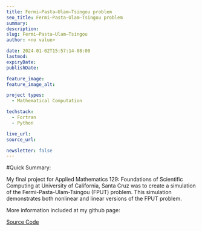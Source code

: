 ```yaml
---
title: Fermi–Pasta–Ulam–Tsingou problem
seo_title: Fermi–Pasta–Ulam–Tsingou problem
summary: 
description: 
slug: Fermi–Pasta–Ulam–Tsingou
author: <no value>

date: 2024-01-02T15:57:14-08:00
lastmod: 
expiryDate: 
publishDate: 

feature_image: 
feature_image_alt: 

project types:
  - Mathematical Computation

techstack:
  - Fortran
  - Python

live_url: 
source_url: 

newsletter: false
---
```


#Quick Summary:

My final project for Applied Mathematics 129: Foundations of Scientific Computing at University of California, Santa Cruz was to create a simulation of the Fermi-Pasta-Ulam-Tsingou (FPUT) problem. This simulation demonstrates both nonlinear and linear versions of the FPUT problem.

More information included at my github page:

<a href="https://github.com/bearcbass/Fermi-Pasta-Ulam-Tsingou-Problem"
   class="btn-primary" target="_blank" rel="noopener">Source Code</a>
